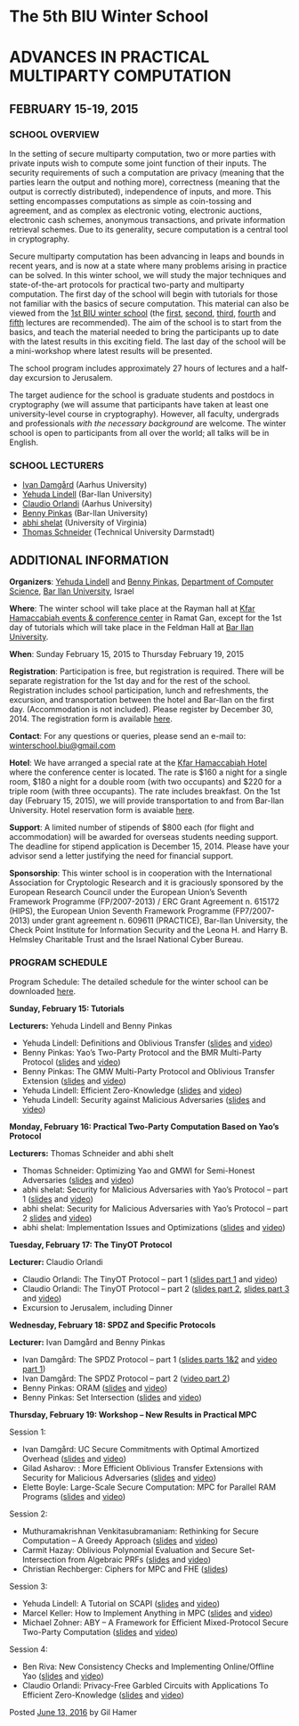 # The 5th BIU Winter School

 

# ADVANCES IN PRACTICAL MULTIPARTY COMPUTATION

## FEBRUARY 15-19, 2015

### SCHOOL OVERVIEW

In the setting of secure multiparty computation, two or more parties with private inputs wish to compute some joint function of their inputs. The security requirements of such a computation are privacy (meaning that the parties learn the output and nothing more), correctness (meaning that the output is correctly distributed), independence of inputs, and more. This setting encompasses computations as simple as coin-tossing and agreement, and as complex as electronic voting, electronic auctions, electronic cash schemes, anonymous transactions, and private information retrieval schemes. Due to its generality, secure computation is a central tool in cryptography.

Secure multiparty computation has been advancing in leaps and bounds in recent years, and is now at a state where many problems arising in practice can be solved. In this winter school, we will study the major techniques and state-of-the-art protocols for practical two-party and multiparty computation. The first day of the school will begin with tutorials for those not familiar with the basics of secure computation. This material can also be viewed from the [1st BIU winter school](http://cyber.biu.ac.il/event/the-1st-biu-winter-school/) (the [first](http://www.youtube.com/watch?v=z3U-5mf6hGw), [second](http://www.youtube.com/watch?v=mtKCDJe4a48), [third](http://www.youtube.com/watch?v=kiCv9qGn_8M), [fourth](http://www.youtube.com/watch?v=nwsmG3S9wIc) and [fifth](http://www.youtube.com/watch?v=XT_MQGWp904) lectures are recommended). The aim of the school is to start from the basics, and teach the material needed to bring the participants up to date with the latest results in this exciting field. The last day of the school will be a mini-workshop where latest results will be presented.

The school program includes approximately 27 hours of lectures and a half-day excursion to Jerusalem.

The target audience for the school is graduate students and postdocs in cryptography (we will assume that participants have taken at least one university-level course in cryptography). However, all faculty, undergrads and professionals *with the necessary background* are welcome. The winter school is open to participants from all over the world; all talks will be in English.

### SCHOOL LECTURERS

+ [Ivan Damgård](http://cs.au.dk/~ivan/) (Aarhus University)
+ [Yehuda Lindell](http://www.cs.biu.ac.il/~lindell/) (Bar-Ilan University)
+ [Claudio Orlandi](http://www.cs.au.dk/~orlandi/) (Aarhus University)
+ [Benny Pinkas](http://www.pinkas.net/) (Bar-Ilan University)
+ [abhi shelat](http://www.cs.virginia.edu/~shelat/Virginia.html) (University of Virginia)
+ [Thomas Schneider](https://www.sites.google.com/site/thomaschneider/) (Technical University Darmstadt)

## ADDITIONAL INFORMATION

**Organizers**: [Yehuda Lindell](http://www.cs.biu.ac.il/~lindell) and [Benny Pinkas](http://www.pinkas.net/), [Department of Computer Science](http://www.cs.biu.ac.il/en), [Bar Ilan University](http://www.biu.ac.il/en), Israel

**Where**: The winter school will take place at the Rayman hall at [Kfar Hamaccabiah events & conference center](http://www.kmc-hotel.co.il/?p=104) in Ramat Gan, except for the 1st day of tutorials which will take place in the Feldman Hall at [Bar Ilan University](http://www.biu.ac.il/).

**When**: Sunday February 15, 2015 to Thursday February 19, 2015

**Registration**: Participation is free, but registration is required. There will be separate registration for the 1st day and for the rest of the school. Registration includes school participation, lunch and refreshments, the excursion, and transportation between the hotel and Bar-Ilan on the first day. (Accommodation is not included). Please register by December 30, 2014. The registration form is available [here](http://crypto.biu.ac.il/node/275).

**Contact**: For any questions or queries, please send an e-mail to: [winterschool.biu@gmail.com](mailto:winterschool.biu@gmail.com)

**Hotel**: We have arranged a special rate at the [Kfar Hamaccabiah Hotel](http://www.kmc-hotel.co.il/) where the conference center is located. The rate is \$160 a night for a single room, \$180 a night for a double room (with two occupants) and \$220 for a triple room (with three occupants). The rate includes breakfast. On the 1st day (February 15, 2015), we will provide transportation to and from Bar-Ilan University. Hotel reservation form is avaiable [here](http://crypto.biu.ac.il/node/276).

**Support**: A limited number of stipends of $800 each (for flight and accommodation) will be awarded for overseas students needing support. The deadline for stipend application is December 15, 2014. Please have your advisor send a letter justifying the need for financial support.

**Sponsorship**: This winter school is in cooperation with the International Association for Cryptologic Research and it is graciously sponsored by the European Research Council under the European Union’s Seventh Framework Programme (FP/2007-2013) / ERC Grant Agreement n. 615172 (HIPS), the European Union Seventh Framework Programme (FP7/2007-2013) under grant agreement n. 609611 (PRACTICE), Bar-Ilan University, the Check Point Institute for Information Security and the Leona H. and Harry B. Helmsley Charitable Trust and the Israel National Cyber Bureau.

### PROGRAM SCHEDULE

Program Schedule: The detailed schedule for the winter school can be downloaded [here](http://cyber.biu.ac.il/wp-content/uploads/2017/07/schedule2015.pdf).

**Sunday, February 15: Tutorials**

**Lecturers:** Yehuda Lindell and Benny Pinkas

+ Yehuda Lindell: Definitions and Oblivious Transfer  ([slides](http://cyber.biu.ac.il/wp-content/uploads/2017/01/1-1.pdf) and  [video](https://www.youtube.com/watch?v=C6WRWtym2JY&index=1&list=PLXF_IJaFk-9BFn8M-dsEm5x3-5Cvji3V9))
+ Benny Pinkas: Yao’s Two-Party Protocol and the BMR Multi-Party Protocol  ([slides](http://cyber.biu.ac.il/wp-content/uploads/2017/01/2-1.pdf) and [video](https://www.youtube.com/watch?v=GjhvJxelIVQ&index=2&list=PLXF_IJaFk-9BFn8M-dsEm5x3-5Cvji3V9))
+ Benny Pinkas: The GMW Multi-Party Protocol and Oblivious Transfer Extension  ([slides](http://cyber.biu.ac.il/wp-content/uploads/2017/01/3-1.pdf) and [video](https://www.youtube.com/watch?v=4YwvZaA9IEg&index=3&list=PLXF_IJaFk-9BFn8M-dsEm5x3-5Cvji3V9))
+ Yehuda Lindell: Efficient Zero-Knowledge  ([slides](http://cyber.biu.ac.il/wp-content/uploads/2017/01/4-1.pdf) and [video](https://www.youtube.com/watch?v=Vahw28dValA&index=4&list=PLXF_IJaFk-9BFn8M-dsEm5x3-5Cvji3V9))
+ Yehuda Lindell: Security against Malicious Adversaries  ([slides](http://cyber.biu.ac.il/wp-content/uploads/2017/01/5-1.pdf) and [video](https://www.youtube.com/watch?v=kSrTHBPLsgE&index=5&list=PLXF_IJaFk-9BFn8M-dsEm5x3-5Cvji3V9))

**Monday, February 16: Practical Two-Party Computation Based on Yao’s Protocol**

**Lecturers:** Thomas Schneider and abhi shelt

+ Thomas Schneider: Optimizing Yao and GMWl for Semi-Honest Adversaries  ([slides](http://cyber.biu.ac.il/wp-content/uploads/2017/01/6-1.pdf) and [video](https://www.youtube.com/watch?v=V7dFYPLsdrM&index=6&list=PLXF_IJaFk-9BFn8M-dsEm5x3-5Cvji3V9))
+ abhi shelat: Security for Malicious Adversaries with Yao’s Protocol – part 1  ([slides](http://cyber.biu.ac.il/wp-content/uploads/2017/01/7-1.pdf) and [video](https://www.youtube.com/watch?v=Ksb-slijqdo&index=7&list=PLXF_IJaFk-9BFn8M-dsEm5x3-5Cvji3V9))
+ abhi shelat: Security for Malicious Adversaries with Yao’s Protocol – part 2  [slides](http://cyber.biu.ac.il/wp-content/uploads/2017/01/8-1.pdf) and [video](https://www.youtube.com/watch?v=d2INneeIfDs&index=8&list=PLXF_IJaFk-9BFn8M-dsEm5x3-5Cvji3V9))
+ abhi shelat: Implementation Issues and Optimizations  ([slides](http://cyber.biu.ac.il/wp-content/uploads/2017/01/9-1.pdf) and [video](https://www.youtube.com/watch?v=ZFy1snq4mY0&index=9&list=PLXF_IJaFk-9BFn8M-dsEm5x3-5Cvji3V9))

**Tuesday, February 17: The TinyOT Protocol**

**Lecturer:** Claudio Orlandi

+ Claudio Orlandi: The TinyOT Protocol – part 1  ([slides part 1](http://cyber.biu.ac.il/wp-content/uploads/2017/01/10-1.pdf) and [video](https://www.youtube.com/watch?v=jJ5d-EUq-DY&index=10&list=PLXF_IJaFk-9BFn8M-dsEm5x3-5Cvji3V9))
+ Claudio Orlandi: The TinyOT Protocol – part 2  ([slides part 2](http://cyber.biu.ac.il/wp-content/uploads/2017/01/11.pdf), [slides part 3](http://cyber.biu.ac.il/wp-content/uploads/2017/01/12.pdf) and [video](https://www.youtube.com/watch?v=VDWEpsEVP2M&index=11&list=PLXF_IJaFk-9BFn8M-dsEm5x3-5Cvji3V9))
+ Excursion to Jerusalem, including Dinner

**Wednesday, February 18: SPDZ and Specific Protocols**

**Lecturer:** Ivan Damgård and Benny Pinkas

+ Ivan Damgård: The SPDZ Protocol – part 1  ([slides parts 1&2](http://cyber.biu.ac.il/wp-content/uploads/2017/01/13.pdf) and [video part 1](https://www.youtube.com/watch?v=N80DV3Brds0&list=PLXF_IJaFk-9BFn8M-dsEm5x3-5Cvji3V9&index=12))
+ Ivan Damgård: The SPDZ Protocol – part 2  ([video part 2](https://www.youtube.com/watch?v=Ce45hp24b2E&list=PLXF_IJaFk-9BFn8M-dsEm5x3-5Cvji3V9&index=13))
+ Benny Pinkas: ORAM  ([slides](http://cyber.biu.ac.il/wp-content/uploads/2017/01/14.pdf) and [video](https://www.youtube.com/watch?v=3RWyVGwG9U8&list=PLXF_IJaFk-9BFn8M-dsEm5x3-5Cvji3V9&index=14))
+ Benny Pinkas: Set Intersection  ([slides](http://cyber.biu.ac.il/wp-content/uploads/2017/01/15.pdf) and [video](https://www.youtube.com/watch?v=I3bux0mO4wA&list=PLXF_IJaFk-9BFn8M-dsEm5x3-5Cvji3V9&index=15))

**Thursday, February 19: Workshop – New Results in Practical MPC**

Session 1:

+ Ivan Damgård: UC Secure Commitments with Optimal Amortized Overhead  ([slides](http://cyber.biu.ac.il/wp-content/uploads/2017/01/16.pdf) and [video](https://www.youtube.com/watch?v=LHjloaYgeJw&list=PLXF_IJaFk-9BFn8M-dsEm5x3-5Cvji3V9&index=16))
+ Gilad Asharov: : More Efficient Oblivious Transfer Extensions with Security for Malicious Adversaries ([slides](http://cyber.biu.ac.il/wp-content/uploads/2017/01/17.pdf) and [video](https://www.youtube.com/watch?v=fcQfkTvjnIw&list=PLXF_IJaFk-9BFn8M-dsEm5x3-5Cvji3V9&index=17))
+ Elette Boyle: Large-Scale Secure Computation: MPC for Parallel RAM Programs  ([slides](http://cyber.biu.ac.il/wp-content/uploads/2017/01/18.pdf) and [video](https://www.youtube.com/watch?v=Gt9ZfjU7Ws0&list=PLXF_IJaFk-9BFn8M-dsEm5x3-5Cvji3V9&index=18))

Session 2:

+ Muthuramakrishnan Venkitasubramaniam: Rethinking for Secure Computation – A Greedy Approach  ([slides](http://cyber.biu.ac.il/wp-content/uploads/2017/01/19.pdf) and [video](https://www.youtube.com/watch?v=2Aii8KIt4oQ&list=PLXF_IJaFk-9BFn8M-dsEm5x3-5Cvji3V9&index=19))
+ Carmit Hazay: Oblivious Polynomial Evaluation and Secure Set-Intersection from Algebraic PRFs  ([slides](http://cyber.biu.ac.il/wp-content/uploads/2017/01/20.pdf) and [video](https://www.youtube.com/watch?v=y9mC_5wjHO0&list=PLXF_IJaFk-9BFn8M-dsEm5x3-5Cvji3V9&index=20))
+ Christian Rechberger: Ciphers for MPC and FHE  ([slides](http://cyber.biu.ac.il/wp-content/uploads/2017/01/Session_2-Christian-Rechberger.pdf))

Session 3:

+ Yehuda Lindell: A Tutorial on SCAPI  ([slides](http://cyber.biu.ac.il/wp-content/uploads/2017/01/21.pdf) and [video](https://www.youtube.com/watch?v=8I-SQgBl5hE&list=PLXF_IJaFk-9BFn8M-dsEm5x3-5Cvji3V9&index=21))
+ Marcel Keller: How to Implement Anything in MPC  ([slides](http://cyber.biu.ac.il/wp-content/uploads/2017/01/22.pdf) and [video](https://www.youtube.com/watch?v=9rM_9OOq5VM&list=PLXF_IJaFk-9BFn8M-dsEm5x3-5Cvji3V9&index=22))
+ Michael Zohner: ABY – A Framework for Efficient Mixed-Protocol Secure Two-Party Computation ([slides](http://cyber.biu.ac.il/wp-content/uploads/2017/01/23.pdf) and [video](https://www.youtube.com/watch?v=z8Lqg6NidOw&list=PLXF_IJaFk-9BFn8M-dsEm5x3-5Cvji3V9&index=23))

Session 4:

+ Ben Riva: New Consistency Checks and Implementing Online/Offline Yao  ([slides](http://cyber.biu.ac.il/wp-content/uploads/2017/01/24.pdf) and [video](https://www.youtube.com/watch?v=RhKco3gtIIE&list=PLXF_IJaFk-9BFn8M-dsEm5x3-5Cvji3V9&index=24))
+ Claudio Orlandi: Privacy-Free Garbled Circuits with Applications To Efficient Zero-Knowledge ([slides](http://cyber.biu.ac.il/wp-content/uploads/2017/01/25.pdf) and [video](https://www.youtube.com/watch?v=nxMhNhP2WnQ&list=PLXF_IJaFk-9BFn8M-dsEm5x3-5Cvji3V9&index=25))

Posted [June 13, 2016](https://cyber.biu.ac.il/event/the-5th-biu-winter-school/) by Gil Hamer
